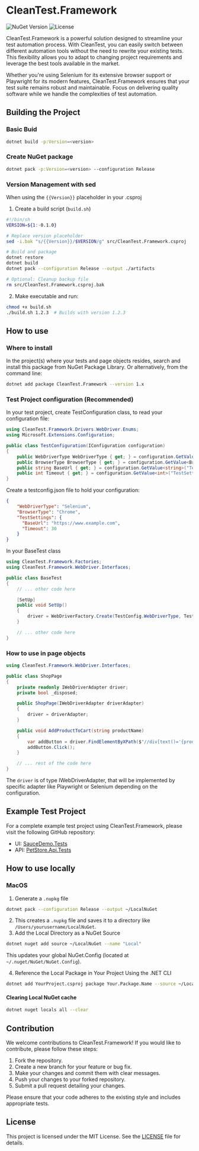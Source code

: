# CleanTest.Framework

![NuGet Version](https://img.shields.io/nuget/v/CleanTest.Framework.svg)
![License](https://img.shields.io/badge/license-MIT-brightgreen.svg)

CleanTest.Framework is a powerful solution designed to streamline your test automation process. With CleanTest, you can easily switch between different automation tools without the need to rewrite your existing tests. This flexibility allows you to adapt to changing project requirements and leverage the best tools available in the market.

Whether you're using Selenium for its extensive browser support or Playwright for its modern features, CleanTest.Framework ensures that your test suite remains robust and maintainable. Focus on delivering quality software while we handle the complexities of test automation.

## Building the Project
### Basic Buid
```bash
dotnet build -p:Version=<version>
```

### Create NuGet package
```bash
dotnet pack -p:Version=<version> --configuration Release
```

### Version Management with sed
When using the `{{Version}}` placeholder in your .csproj

1. Create a build script (`build.sh`)
```bash
#!/bin/sh
VERSION=${1:-0.1.0}

# Replace version placeholder
sed -i.bak "s/{{Version}}/$VERSION/g" src/CleanTest.Framework.csproj

# Build and package
dotnet restore
dotnet build
dotnet pack --configuration Release --output ./artifacts

# Optional: Cleanup backup file
rm src/CleanTest.Framework.csproj.bak
```

2. Make executable and run:
```bash
chmod +x build.sh
./build.sh 1.2.3  # Builds with version 1.2.3
```

## How to use

### Where to install
In the project(s) where your tests and page objects resides, search and install this package from NuGet Package Library. Or alternatively, from the command line:

```bash
dotnet add package CleanTest.Framework --version 1.x
```

### Test Project configuration (Recommended)
In your test project, create TestConfiguration class, to read your configuration file:

```csharp
using CleanTest.Framework.Drivers.WebDriver.Enums;
using Microsoft.Extensions.Configuration;

public class TestConfiguration(IConfiguration configuration)
{
    public WebDriverType WebDriverType { get; } = configuration.GetValue<WebDriverType>("WebDriverType", WebDriverType.Selenium);
    public BrowserType BrowserType { get; } = configuration.GetValue<BrowserType>("BrowserType", BrowserType.Chrome);
    public string BaseUrl { get; } = configuration.GetValue<string>("TestSettings:BaseUrl", "https://www.example.com/");
    public int Timeout { get; } = configuration.GetValue<int>("TestSettings:Timeout", 30);
}
```

Create a testconfig.json file to hold your configuration:

```json
{
    "WebDriverType": "Selenium",
    "BrowserType": "Chrome",
    "TestSettings": {
      "BaseUrl": "https://www.example.com",
      "Timeout": 30
    }
}
```

In your BaseTest class

```csharp
using CleanTest.Framework.Factories;
using CleanTest.Framework.WebDriver.Interfaces;

public class BaseTest 
{
    // ... other code here

    [SetUp]
    public void SetUp()
    {
        driver = WebDriverFactory.Create(TestConfig.WebDriverType, TestConfig.BrowserType);
    }

    // ... other code here
}
```

### How to use in page objects

```csharp
using CleanTest.Framework.WebDriver.Interfaces;

public class ShopPage
{
    private readonly IWebDriverAdapter driver;
    private bool _disposed;

    public ShopPage(IWebDriverAdapter driverAdapter)
    {
        driver = driverAdapter;
    }

    public void AddProductToCart(string productName)
    {
        var addButton = driver.FindElementByXPath($"//div[text()='{productName}']/ancestor::div[@class='inventory_item']//button[contains(@id, 'add-to-cart')]");
        addButton.Click();
    }

    // ... rest of the code here
}
```
The `driver` is of type IWebDriverAdapter, that will be implemented by specific adapter like Playwright or Selenium depending on the configuration.

## Example Test Project

For a complete example test project using CleanTest.Framework, please visit the following GitHub repository:

* UI: [SauceDemo.Tests](https://github.com/mitsram/SauceDemo.Tests)
* API: [PetStore.Api.Tests](https://github.com/mitsram/CArch.PetStore.Api.Tests)

## How to use locally

### MacOS
1. Generate a `.nupkg` file
```bash
dotnet pack --configuration Release --output ~/LocalNuGet
```
2. This creates a `.nupkg` file and saves it to a directory like `/Users/yourusername/LocalNuGet`.
3. Add the Local Directory as a NuGet Source
```bash
dotnet nuget add source ~/LocalNuGet --name "Local"
```

This updates your global NuGet.Config (located at `~/.nuget/NuGet/NuGet.Config`).

4. Reference the Local Package in Your Project
Using the .NET CLI
```bash
dotnet add YourProject.csproj package Your.Package.Name --source ~/LocalNuGet
```

#### Clearing Local NuGet cache
```bash
dotnet nuget locals all --clear
```

## Contribution
We welcome contributions to CleanTest.Framework! If you would like to contribute, please follow these steps:

1. Fork the repository.
2. Create a new branch for your feature or bug fix.
3. Make your changes and commit them with clear messages.
4. Push your changes to your forked repository.
5. Submit a pull request detailing your changes.

Please ensure that your code adheres to the existing style and includes appropriate tests.

## License
This project is licensed under the MIT License. See the [LICENSE](LICENSE) file for details.